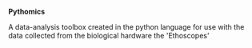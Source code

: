 **Pythomics**

A data-analysis toolbox created in the python language for  use with the data collected from the biological hardware the 'Ethoscopes'
